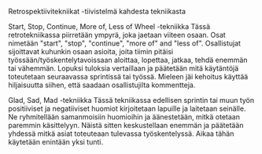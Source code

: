 Retrospektiivitekniikat -tiivistelmä kahdesta tekniikasta

Start, Stop, Continue, More of, Less of Wheel -tekniikka
Tässä retrotekniikassa piirretään ympyrä, joka jaetaan viiteen osaan.
Osat nimetään "start", "stop", "continue", "more of" and "less of".
Osallistujat sijoittavat kuhunkin osaan asioita, joita tiimin pitäisi
työssään/työskentelytavoissaan aloittaa, lopettaa, jatkaa, tehdä enemmän tai 
vähemmän. Lopuksi tuloksia vertaillaan ja päätetään mitä käytäntöjä
toteutetaan seuraavassa sprintissä tai työssä. Mieleen jäi kehoitus käyttää
 hiljaisuutta siihen, että saadaan osallistujilta kommentteja.

Glad, Sad, Mad -tekniikka
Tässä tekniikassa edellisen sprintin tai muun työn positiiviset ja
negatiiviset huomiot kirjoitetaan lapuille ja laitetaan seinälle.
Ne ryhmitellään samanmoisiin huomioihin ja äänestetään, mitkä otetaan 
paremmin käsittelyyn. Näistä sitten keskustellaan enemmän 
ja päätetään yhdessä mitkä asiat toteuteaan tulevassa työskentelyssä.
Aikaa tähän käytetään enintään yksi tunti.

